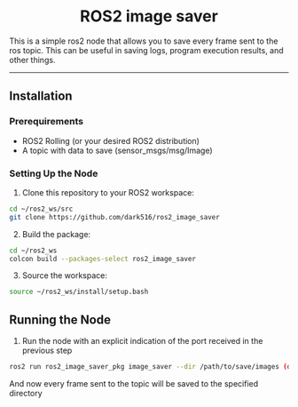 <div align="center" style="text-align: center;">
  
# ROS2 image saver
</div>
This is a simple ros2 node that allows you to save every frame sent to the ros topic. This can be useful in saving logs, program execution results, and other things.

---

## Installation
### Prerequirements

- ROS2 Rolling (or your desired ROS2 distribution)
- A topic with data to save (sensor_msgs/msg/Image)

### Setting Up the Node

1. Clone this repository to your ROS2 workspace:
```bash
cd ~/ros2_ws/src
git clone https://github.com/dark516/ros2_image_saver
```
2. Build the package:
```bash
cd ~/ros2_ws
colcon build --packages-select ros2_image_saver
```
3. Source the workspace:
```bash
source ~/ros2_ws/install/setup.bash
```

## Running the Node

1.  Run the node with an explicit indication of the port received in the previous step
```bash
ros2 run ros2_image_saver_pkg image_saver --dir /path/to/save/images (default: images)
```
And now every frame sent to the topic will be saved to the specified directory
